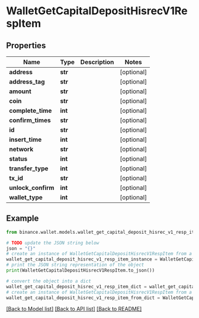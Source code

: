 # WalletGetCapitalDepositHisrecV1RespItem


## Properties

Name | Type | Description | Notes
------------ | ------------- | ------------- | -------------
**address** | **str** |  | [optional] 
**address_tag** | **str** |  | [optional] 
**amount** | **str** |  | [optional] 
**coin** | **str** |  | [optional] 
**complete_time** | **int** |  | [optional] 
**confirm_times** | **str** |  | [optional] 
**id** | **str** |  | [optional] 
**insert_time** | **int** |  | [optional] 
**network** | **str** |  | [optional] 
**status** | **int** |  | [optional] 
**transfer_type** | **int** |  | [optional] 
**tx_id** | **str** |  | [optional] 
**unlock_confirm** | **int** |  | [optional] 
**wallet_type** | **int** |  | [optional] 

## Example

```python
from binance.wallet.models.wallet_get_capital_deposit_hisrec_v1_resp_item import WalletGetCapitalDepositHisrecV1RespItem

# TODO update the JSON string below
json = "{}"
# create an instance of WalletGetCapitalDepositHisrecV1RespItem from a JSON string
wallet_get_capital_deposit_hisrec_v1_resp_item_instance = WalletGetCapitalDepositHisrecV1RespItem.from_json(json)
# print the JSON string representation of the object
print(WalletGetCapitalDepositHisrecV1RespItem.to_json())

# convert the object into a dict
wallet_get_capital_deposit_hisrec_v1_resp_item_dict = wallet_get_capital_deposit_hisrec_v1_resp_item_instance.to_dict()
# create an instance of WalletGetCapitalDepositHisrecV1RespItem from a dict
wallet_get_capital_deposit_hisrec_v1_resp_item_from_dict = WalletGetCapitalDepositHisrecV1RespItem.from_dict(wallet_get_capital_deposit_hisrec_v1_resp_item_dict)
```
[[Back to Model list]](../README.md#documentation-for-models) [[Back to API list]](../README.md#documentation-for-api-endpoints) [[Back to README]](../README.md)


